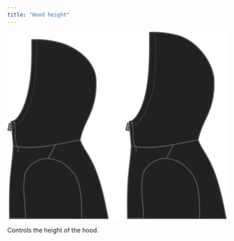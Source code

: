 ```yaml
---
title: "Hood height"
---
```


![Hood height](./hoodheight.svg)

Controls the height of the hood.




